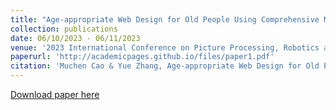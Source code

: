 ```yaml
---
title: "Age-appropriate Web Design for Old People Using Comprehensive Mathematical Model"
collection: publications
date: 06/10/2023 - 06/11/2023
venue: '2023 International Conference on Picture Processing, Robotics and Artificial Intelligence(PPRAI 2023)'
paperurl: 'http://academicpages.github.io/files/paper1.pdf'
citation: 'Muchen Cao & Yue Zhang, Age-appropriate Web Design for Old People Using Comprehensive Mathematical Model.'
---
```


[Download paper here](http://academicpages.github.io/files/paper1.pdf)
